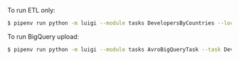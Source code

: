 To run ETL only:
```bash
$ pipenv run python -m luigi --module tasks DevelopersByCountries --local-scheduler
```

To run BigQuery upload:
```bash
$ pipenv run python -m luigi --module tasks AvroBigQueryTask --task DevelopersByCountries --local-scheduler
```
